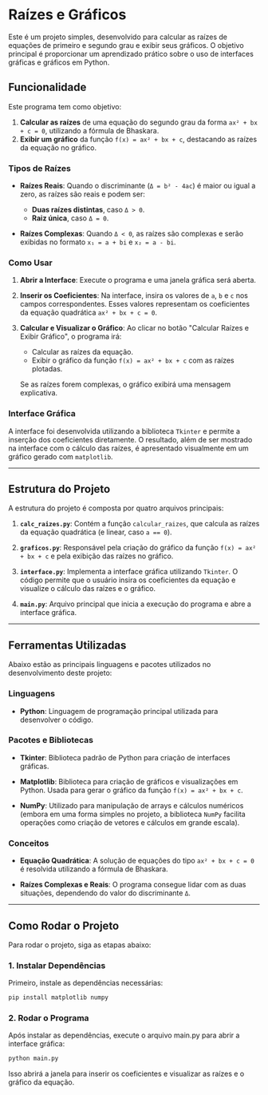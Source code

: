 # Raízes e Gráficos

Este é um projeto simples, desenvolvido para calcular as raízes de equações de primeiro e segundo grau e exibir seus gráficos. O objetivo principal é proporcionar um aprendizado prático sobre o uso de interfaces gráficas e gráficos em Python.

## Funcionalidade

Este programa tem como objetivo:

1. **Calcular as raízes** de uma equação do segundo grau da forma `ax² + bx + c = 0`, utilizando a fórmula de Bhaskara.
2. **Exibir um gráfico** da função `f(x) = ax² + bx + c`, destacando as raízes da equação no gráfico.

### Tipos de Raízes

- **Raízes Reais**: Quando o discriminante (`Δ = b² - 4ac`) é maior ou igual a zero, as raízes são reais e podem ser:
  - **Duas raízes distintas**, caso `Δ > 0`.
  - **Raiz única**, caso `Δ = 0`.

- **Raízes Complexas**: Quando `Δ < 0`, as raízes são complexas e serão exibidas no formato `x₁ = a + bi` e `x₂ = a - bi`.

### Como Usar

1. **Abrir a Interface**: Execute o programa e uma janela gráfica será aberta.
2. **Inserir os Coeficientes**: Na interface, insira os valores de `a`, `b` e `c` nos campos correspondentes. Esses valores representam os coeficientes da equação quadrática `ax² + bx + c = 0`.
3. **Calcular e Visualizar o Gráfico**: Ao clicar no botão "Calcular Raízes e Exibir Gráfico", o programa irá:
   - Calcular as raízes da equação.
   - Exibir o gráfico da função `f(x) = ax² + bx + c` com as raízes plotadas.
   
   Se as raízes forem complexas, o gráfico exibirá uma mensagem explicativa.

### Interface Gráfica

A interface foi desenvolvida utilizando a biblioteca `Tkinter` e permite a inserção dos coeficientes diretamente. O resultado, além de ser mostrado na interface com o cálculo das raízes, é apresentado visualmente em um gráfico gerado com `matplotlib`.

---

## Estrutura do Projeto

A estrutura do projeto é composta por quatro arquivos principais:

1. **`calc_raizes.py`**: Contém a função `calcular_raizes`, que calcula as raízes da equação quadrática (e linear, caso `a == 0`).
   
2. **`graficos.py`**: Responsável pela criação do gráfico da função `f(x) = ax² + bx + c` e pela exibição das raízes no gráfico.

3. **`interface.py`**: Implementa a interface gráfica utilizando `Tkinter`. O código permite que o usuário insira os coeficientes da equação e visualize o cálculo das raízes e o gráfico.

4. **`main.py`**: Arquivo principal que inicia a execução do programa e abre a interface gráfica.

---

## Ferramentas Utilizadas

Abaixo estão as principais linguagens e pacotes utilizados no desenvolvimento deste projeto:

### Linguagens

- **Python**: Linguagem de programação principal utilizada para desenvolver o código.
  
### Pacotes e Bibliotecas

- **Tkinter**: Biblioteca padrão de Python para criação de interfaces gráficas.
  
- **Matplotlib**: Biblioteca para criação de gráficos e visualizações em Python. Usada para gerar o gráfico da função `f(x) = ax² + bx + c`.

- **NumPy**: Utilizado para manipulação de arrays e cálculos numéricos (embora em uma forma simples no projeto, a biblioteca `NumPy` facilita operações como criação de vetores e cálculos em grande escala).

### Conceitos

- **Equação Quadrática**: A solução de equações do tipo `ax² + bx + c = 0` é resolvida utilizando a fórmula de Bhaskara.
  
- **Raízes Complexas e Reais**: O programa consegue lidar com as duas situações, dependendo do valor do discriminante `Δ`.

---

## Como Rodar o Projeto

Para rodar o projeto, siga as etapas abaixo:

### 1. Instalar Dependências

Primeiro, instale as dependências necessárias:

```bash
pip install matplotlib numpy
```

### 2. Rodar o Programa

Após instalar as dependências, execute o arquivo main.py para abrir a interface gráfica:

```bash
python main.py
```

Isso abrirá a janela para inserir os coeficientes e visualizar as raízes e o gráfico da equação.